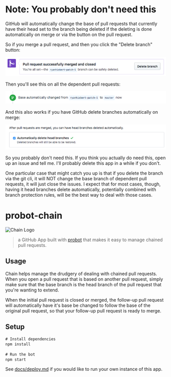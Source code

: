 # Note: You probably don't need this

GitHub will automatically change the base of pull requests that currently
have their head set to the branch being deleted if the deleting is done
automatically on merge or via the button on the pull request.

So if you merge a pull request, and then you click the "Delete branch" button:

![Delete branch button](obsolete-proof/delete-branch.png)

Then you'll see this on all the dependent pull requests:

![Base automatically changed activity](obsolete-proof/base-changed.png)

And this also works if you have GitHub delete branches automatically on merge:

![Automatically delete head branches checkbox in settings](obsolete-proof/auto-delete-on-merge.png)

So you probably don't need this. If you think you actually do need this, open up an issue and tell me. I'll probably delete this app in a while if you don't.

One particular case that might catch you up is that if you delete the branch via the git cli, it will NOT change the base branch of dependent pull requests, it will just close the issues. I expect that for most cases, though, having it head branches delete automatically, potentially combined with branch protection rules, will be the best way to deal with those cases.

# probot-chain

![Chain Logo](logo.png)

> a GitHub App built with [probot](https://github.com/probot/probot) that
> makes it easy to manage chained pull requests.


## Usage

Chain helps manage the drudgery of dealing with chained pull requests.
When you open a pull request that is based on another pull request,
simply make sure that the base branch is the head branch of
the pull request that you're wanting to extend.

When the initial pull request is closed or merged,
the follow-up pull request will automatically have it's base
be changed to follow the base of the original pull request,
so that your follow-up pull request is ready to merge.

## Setup

```
# Install dependencies
npm install

# Run the bot
npm start
```

See [docs/deploy.md](docs/deploy.md) if you would like to run your own instance of this app.
